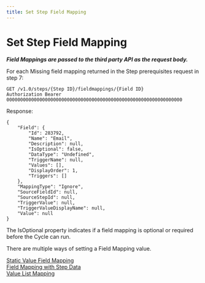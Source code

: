 ```yaml
---
title: Set Step Field Mapping
---
```


# Set Step Field Mapping #

_**Field Mappings are passed to the third party API as the request body.**_

For each Missing field mapping returned in the Step prerequisites request in step 7:

    GET /v1.0/steps/{Step ID}/fieldmappings/{Field ID}
    Authorization Bearer 0000000000000000000000000000000000000000000000000000000000000000

Response:

    {
        "Field": {
            "Id": 283792,
            "Name": "Email",
            "Description": null,
            "IsOptional": false,
            "DataType": "Undefined",
            "TriggerName": null,
            "Values": [],
            "DisplayOrder": 1,
            "Triggers": []
        },
        "MappingType": "Ignore",
        "SourceFieldId": null,
        "SourceStepId": null,
        "TriggerValue": null,
        "TriggerValueDisplayName": null,
        "Value": null
    }

The IsOptional property indicates if a field mapping is optional or required before the Cycle can run.

There are multiple ways of setting a Field Mapping value.

[Static Value Field Mapping](./static-value-mapping)  
[Field Mapping with Step Data](./field-mapping-with-step-data)  
[Value List Mapping](./value-list-mapping)